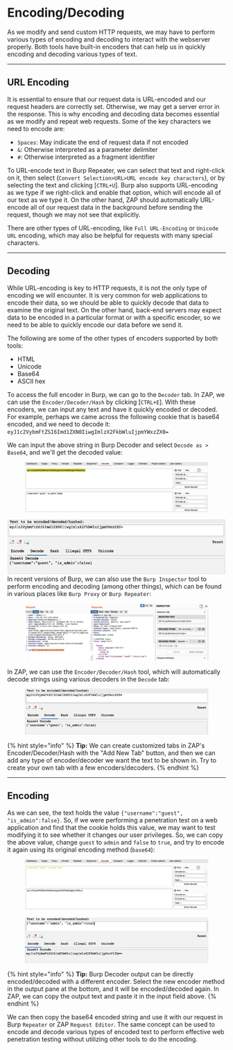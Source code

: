 # Encoding/Decoding

As we modify and send custom HTTP requests, we may have to perform various types of encoding and decoding to interact with the webserver properly. Both tools have built-in encoders that can help us in quickly encoding and decoding various types of text.

***

## URL Encoding

It is essential to ensure that our request data is URL-encoded and our request headers are correctly set. Otherwise, we may get a server error in the response. This is why encoding and decoding data becomes essential as we modify and repeat web requests. Some of the key characters we need to encode are:

* `Spaces`: May indicate the end of request data if not encoded
* `&`: Otherwise interpreted as a parameter delimiter
* `#`: Otherwise interpreted as a fragment identifier

To URL-encode text in Burp Repeater, we can select that text and right-click on it, then select (`Convert Selection>URL>URL encode key characters`), or by selecting the text and clicking \[`CTRL+U`]. Burp also supports URL-encoding as we type if we right-click and enable that option, which will encode all of our text as we type it. On the other hand, ZAP should automatically URL-encode all of our request data in the background before sending the request, though we may not see that explicitly.

There are other types of URL-encoding, like `Full URL-Encoding` or `Unicode URL` encoding, which may also be helpful for requests with many special characters.

***

## Decoding

While URL-encoding is key to HTTP requests, it is not the only type of encoding we will encounter. It is very common for web applications to encode their data, so we should be able to quickly decode that data to examine the original text. On the other hand, back-end servers may expect data to be encoded in a particular format or with a specific encoder, so we need to be able to quickly encode our data before we send it.

The following are some of the other types of encoders supported by both tools:

* HTML
* Unicode
* Base64
* ASCII hex

To access the full encoder in Burp, we can go to the `Decoder` tab. In ZAP, we can use the `Encoder/Decoder/Hash` by clicking \[`CTRL+E`]. With these encoders, we can input any text and have it quickly encoded or decoded. For example, perhaps we came across the following cookie that is base64 encoded, and we need to decode it: `eyJ1c2VybmFtZSI6Imd1ZXN0IiwgImlzX2FkbWluIjpmYWxzZX0=`

We can input the above string in Burp Decoder and select `Decode as > Base64`, and we'll get the decoded value:

<figure><img src="../../../../.gitbook/assets/image (224).png" alt=""><figcaption></figcaption></figure>

![](<../../../../.gitbook/assets/image (226).png>)In recent versions of Burp, we can also use the `Burp Inspector` tool to perform encoding and decoding (among other things), which can be found in various places like `Burp Proxy` or `Burp Repeater`:

<figure><img src="../../../../.gitbook/assets/image (225).png" alt=""><figcaption></figcaption></figure>

In ZAP, we can use the `Encoder/Decoder/Hash` tool, which will automatically decode strings using various decoders in the `Decode` tab:

<figure><img src="../../../../.gitbook/assets/image (227).png" alt=""><figcaption></figcaption></figure>

{% hint style="info" %}
**Tip:** We can create customized tabs in ZAP's Encoder/Decoder/Hash with the "Add New Tab" button, and then we can add any type of encoder/decoder we want the text to be shown in. Try to create your own tab with a few encoders/decoders.
{% endhint %}

***

## Encoding

As we can see, the text holds the value `{"username":"guest", "is_admin":false}`. So, if we were performing a penetration test on a web application and find that the cookie holds this value, we may want to test modifying it to see whether it changes our user privileges. So, we can copy the above value, change `guest` to `admin` and `false` to `true`, and try to encode it again using its original encoding method (`base64`):

<figure><img src="../../../../.gitbook/assets/image (3) (1) (1) (1) (1) (1) (1) (1) (1) (1) (1) (1) (1) (1) (1) (1) (1) (1) (1) (1) (1) (1) (1) (1) (1) (1) (1) (1) (1) (1) (1) (1) (1) (1) (1) (1) (1) (1) (1) (1) (1) (1) (1) (1) (1) (1) (1) (1) (1) (1) (1).png" alt=""><figcaption></figcaption></figure>

<figure><img src="../../../../.gitbook/assets/image (1) (1) (1) (1) (1) (1) (1) (1) (1) (1) (1) (1) (1) (1) (1) (1) (1) (1) (1) (1) (1) (1) (1) (1) (1) (1) (1) (1) (1) (1) (1) (1) (1) (1) (1) (1) (1) (1) (1) (1) (1) (1) (1) (1) (1) (1) (1) (1) (1) (1) (1) (1) (1) (1) (1) (1) (1) (1) (1) (1)  (19).png" alt=""><figcaption></figcaption></figure>

{% hint style="info" %}
**Tip:** Burp Decoder output can be directly encoded/decoded with a different encoder. Select the new encoder method in the output pane at the bottom, and it will be encoded/decoded again. In ZAP, we can copy the output text and paste it in the input field above.
{% endhint %}

We can then copy the base64 encoded string and use it with our request in Burp `Repeater` or ZAP `Request Editor`. The same concept can be used to encode and decode various types of encoded text to perform effective web penetration testing without utilizing other tools to do the encoding.
